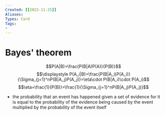 ```yaml
---
Created: [[2022-11-25]]
Aliases: 
Types: Card
Tags: 
- 
---
```

# Bayes' theorem
$$P(A|B)=\frac{P(B|A)P(A)}{P(B)}$$
$$\displaystyle P(A_i|B)=\frac{P(B|A_i)P(A_i)}{\Sigma_{j=1}^nP(B|A_j)P(A_j)}=\eta\cdot P(B|A_i)\cdot P(A_i)$$
$$\eta=\frac{1}{P(B)}=\frac{1}{\Sigma_{j=1}^nP(B|A_j)P(A_j)}$$
- the probability that an event has happened given a set of evidence for it is equal to the probability of the evidence being caused by the event multiplied by the probability of the event itself
